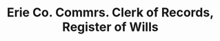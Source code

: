 ---
layout: repo
title: "Erie Co. Commrs. Clerk of Records, Register of Wills"
id: 13945
permalink: repos/13945/
---